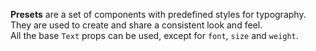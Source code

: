**Presets** are a set of components with predefined styles for typography. They are used to create and share a consistent look and feel.<br> All the base `Text` props can be used, except for `font`, `size` and `weight`.

